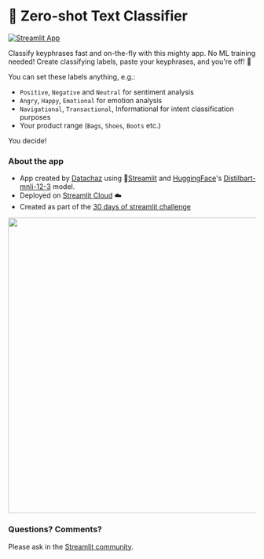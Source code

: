 
# 🤗 Zero-shot Text Classifier

[![Streamlit App](https://static.streamlit.io/badges/streamlit_badge_black_white.svg)](https://zero-shot-text-classifier.streamlitapp.com/)

Classify keyphrases fast and on-the-fly with this mighty app. No ML training needed! Create classifying labels, paste your keyphrases, and you're off! 🚀

You can set these labels anything, e.g.:
- `Positive`, `Negative` and `Neutral` for sentiment analysis
- `Angry`, `Happy`, `Emotional` for emotion analysis
- `Navigational`, `Transactional`, Informational for intent classification purposes
- Your product range (`Bags`, `Shoes`, `Boots` etc.)

You decide! 

### About the app

- App created by [Datachaz](https://twitter.com/DataChaz) using 🎈[Streamlit](https://streamlit.io/) and [HuggingFace](https://huggingface.co/inference-api)'s [Distilbart-mnli-12-3](https://huggingface.co/valhalla/distilbart-mnli-12-3) model.
- Deployed on [Streamlit Cloud](https://streamlit.io/cloud) ☁️
- Created as part of the [30 days of streamlit challenge](https://blog.streamlit.io/30-days-of-streamlit/)

<img src ="https://user-images.githubusercontent.com/27242399/188645264-5d60d9d9-da7c-4a46-8681-371891655929.png" width="600px"></img>


### Questions? Comments?

Please ask in the [Streamlit community](https://discuss.streamlit.io).
